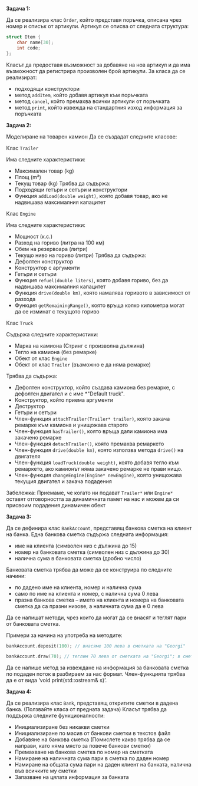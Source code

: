 **Задача 1:**

Да се реализира клас `Order`, който представя поръчка,
описана чрез номер и списък от артикули. Артикул се описва от следната структура:

```c++
struct Item {
	char name[30];
	int code;
};
```

Класът да предоставя възможност за добавяне на нов артикул и да има възможност
да регистрира произволен брой артикули. За класа да се реализират:
* подходящи конструктори
* метод `addItem`, който добавя артикул към поръчката
* метод `cancel`, който премахва всички артикули от поръчката
* метод `print`, който извежда на стандартния изход информация за поръчката

**Задача 2:**

Моделиране на товарен камион
Да се създадат следните класове:

Клас `Trailer`

Има следните характеристики:
* Максимален товар (kg)
* Площ (m²)
* Текущ товар (kg)
Трябва да съдържа:
* Подходящи гетъри и сетъри и конструктори
* Функция `addLoad(double weight)`, която добавя товар, ако не надвишава максималния
капацитет

Клас `Engine`

Има следните характеристики:
* Мощност (к.с.)
* Разход на гориво (литра на 100 км)
* Обем на резервоара (литри)
* Текущо ниво на гориво (литри)
Трябва да съдържа:
* Дефолтен конструктор
* Конструктор с аргументи
* Гетъри и сетъри
* Функция `refuel(double liters)`, която добавя гориво, без да надвишава максималния капацитет
* Функция `drive(double km)`, която намалява горивото в зависимост от разхода
* Функция `getRemainingRange()`, която връща колко километра могат да се изминат с текущото гориво

Клас `Truck`

Съдържа следните характеристики:
* Марка на камиона (Стринг с произволна дължина)
* Тегло на камиона (без ремарке)
* Обект от клас `Engine`
* Обект от клас `Trailer` (възможно е да няма ремарке)

Трябва да съдържа:
* Дефолтен конструктор, който създава камиона без ремарке, с дефолтен двигател и с имe *"Default truck".
* Конструктор, който приема аргументи
* Деструктор
* Гетъри и сетъри
* Член-функция `attachTrailer(Trailer* trailer)`, която закача ремарке към камиона и унищожава старото
* Член-функция `hasTrailer()`, която връща дали камиона има закачено ремарке
* Член-функция `detachTrailer()`, която премахва ремаркето
* Член-функция `drive(double km)`, която използва метода `drive()` на двигателя
* Член-функция `loadTruck(double weight)`, която добавя тегло към ремаркето, ако камионът няма закачено ремарке не прави нищо.
* Член-функция `changeEngine(Engine* newEngine)`, която унищожава текущия двигател и закача подадения

Забележка: Приемаме, че когато ни подават `Trailer*` или `Engine*` оставят отговорността за динамичната памет на нас и можем да си присвоим подадения динамичен обект

**Задача 3:**

Да се дефинира клас `BankAccount`, представящ банкова сметка на клиент на банка.
Една банкова сметка съдържа следната информация:
* име на клиента (символен низ с дължина до 15)
* номер на банковата сметка (символен низ с дължина до 30)
* налична сума в банковата сметка (дробно число)

Банковата сметка трябва да може да се конструира по следните начини:
* по дадено име на клиента, номер и налична сума
* само по име на клиента и номер, с налична сума 0 лева
* празна банкова сметка – името на клиента и номера на банковата сметка да са
празни низове, а наличната сума да е 0 лева


Да се напишат методи, чрез които да могат да се внасят и теглят пари от
банковата сметка.

Примери за начина на употреба на методите:
```cpp
bankAccount.deposit(100); // внасяме 100 лева в сметката на "Georgi"

bankAccount.draw(70); // теглим 70 лева от сметката на "Georgi"; в сметката остават 30 лева
```

Да се напише метод за извеждане на информация за банковата сметка по подаден поток в разбираем за нас формат. Член-функцията трябва да е от вида 
‘void print(std::ostream& s)’.

**Задача 4:**

Да се реализира клас `Bank`, представящ откритите сметки в дадена банка. (Ползвайте класа от предната задача)
Класът трябва да поддържа следните функционалности:
* Инициализиране без никакви сметки
* Инициализиране по масив от банкови сметки в текстов файл
* Добавяне на банкова сметка (Помислете какво трябва да се направи, като няма място за повече банкови сметки)
* Премахване на банкова сметка по номер на сметката
* Намиране на наличната сума пари в сметка по даден номер
* Намиране на общата сума пари на даден клиент на банката, налична
във всичките му сметки
* Запазване на цялата информация за банката

